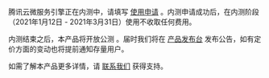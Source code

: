腾讯云微服务引擎正在内测中，请填写 [使用申请](https://cloud.tencent.com/apply/p/0pt7w7m6ox8h) 。内测申请成功后，在内测阶段（2021年1月12日 - 2021年3月31日）使用不收取任何费用。

内测结束之后，本产品将开放公测 。届时我们将在 [产品发布台](https://cloud.tencent.com/product/events) 发布公告，如有定价方面的变动也将提前通知存量用户。

如需了解本产品更多详情，请 [联系我们](https://cloud.tencent.com/about/connect) 获得支持。
